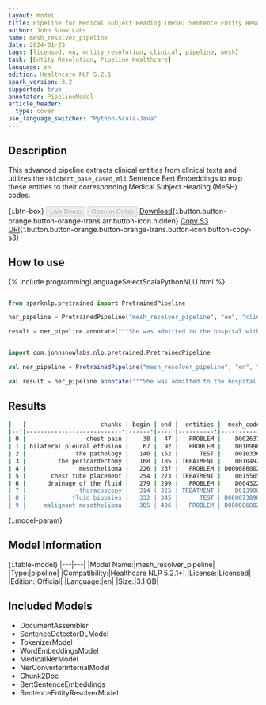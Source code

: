 ```yaml
---
layout: model
title: Pipeline for Medical Subject Heading (MeSH) Sentence Entity Resolver
author: John Snow Labs
name: mesh_resolver_pipeline
date: 2024-01-25
tags: [licensed, en, entity_resolution, clinical, pipeline, mesh]
task: [Entity Resolution, Pipeline Healthcare]
language: en
edition: Healthcare NLP 5.2.1
spark_version: 3.2
supported: true
annotator: PipelineModel
article_header:
  type: cover
use_language_switcher: "Python-Scala-Java"
---
```


## Description

This advanced pipeline extracts clinical entities from clinical texts and utilizes the `sbiobert_base_cased_mli` Sentence Bert Embeddings to map these entities to their corresponding Medical Subject Heading (MeSH) codes.

{:.btn-box}
<button class="button button-orange" disabled>Live Demo</button>
<button class="button button-orange" disabled>Open in Colab</button>
[Download](https://s3.amazonaws.com/auxdata.johnsnowlabs.com/clinical/models/mesh_resolver_pipeline_en_5.2.1_3.2_1706188411594.zip){:.button.button-orange.button-orange-trans.arr.button-icon.hidden}
[Copy S3 URI](s3://auxdata.johnsnowlabs.com/clinical/models/mesh_resolver_pipeline_en_5.2.1_3.2_1706188411594.zip){:.button.button-orange.button-orange-trans.button-icon.button-copy-s3}

## How to use



<div class="tabs-box" markdown="1">
{% include programmingLanguageSelectScalaPythonNLU.html %}
  
```python

from sparknlp.pretrained import PretrainedPipeline

ner_pipeline = PretrainedPipeline("mesh_resolver_pipeline", "en", "clinical/models")

result = ner_pipeline.annotate("""She was admitted to the hospital with chest pain and found to have bilateral pleural effusion, the right greater than the left. We reviewed the pathology obtained from the pericardectomy in March 2006, which was diagnostic of mesothelioma. At this time, chest tube placement for drainage of the fluid occurred and thoracoscopy with fluid biopsies, which were performed, which revealed malignant mesothelioma.""")

```
```scala

import com.johnsnowlabs.nlp.pretrained.PretrainedPipeline

val ner_pipeline = PretrainedPipeline("mesh_resolver_pipeline", "en", "clinical/models")

val result = ner_pipeline.annotate("""She was admitted to the hospital with chest pain and found to have bilateral pleural effusion, the right greater than the left. We reviewed the pathology obtained from the pericardectomy in March 2006, which was diagnostic of mesothelioma. At this time, chest tube placement for drainage of the fluid occurred and thoracoscopy with fluid biopsies, which were performed, which revealed malignant mesothelioma.""")

```
</div>

## Results

```bash
|   |                     chunks | begin | end |  entities |  mesh_code |             description |                                       resolutions |
|--:|---------------------------:|------:|----:|----------:|-----------:|------------------------:|--------------------------------------------------:|
| 0 |                 chest pain |    38 |  47 |   PROBLEM |    D002637 |              Chest Pain | Chest Pain:::Chronic Pain:::Neck Pain:::Should... |
| 1 | bilateral pleural effusion |    67 |  92 |   PROBLEM |    D010996 |        Pleural Effusion | Pleural Effusion:::Pericardial Effusion:::Pulm... |
| 2 |              the pathology |   140 | 152 |      TEST |    D010336 |               Pathology | Pathology:::Pathologic Processes:::Anus Diseas... |
| 3 |         the pericardectomy |   168 | 185 | TREATMENT |    D010492 |         Pericardiectomy | Pericardiectomy:::Pulpectomy:::Pleurodesis:::C... |
| 4 |               mesothelioma |   226 | 237 |   PROBLEM | D000086002 | Mesothelioma, Malignant | Mesothelioma, Malignant:::Malignant mesenchyma... |
| 5 |       chest tube placement |   254 | 273 | TREATMENT |    D015505 |             Chest Tubes | Chest Tubes:::Thoracic Surgical Procedures:::T... |
| 6 |      drainage of the fluid |   279 | 299 |   PROBLEM |    D004322 |                Drainage | Drainage:::Fluid Shifts:::Bonain's liquid:::Li... |
| 7 |               thoracoscopy |   314 | 325 | TREATMENT |    D013906 |            Thoracoscopy | Thoracoscopy:::Thoracoscopes:::Thoracic Cavity... |
| 8 |             fluid biopsies |   332 | 345 |      TEST | D000073890 |           Liquid Biopsy | Liquid Biopsy:::Peritoneal Lavage:::Cyst Fluid... |
| 9 |     malignant mesothelioma |   385 | 406 |   PROBLEM | D000086002 | Mesothelioma, Malignant | Mesothelioma, Malignant:::Malignant mesenchyma... |
```

{:.model-param}
## Model Information

{:.table-model}
|---|---|
|Model Name:|mesh_resolver_pipeline|
|Type:|pipeline|
|Compatibility:|Healthcare NLP 5.2.1+|
|License:|Licensed|
|Edition:|Official|
|Language:|en|
|Size:|3.1 GB|

## Included Models

- DocumentAssembler
- SentenceDetectorDLModel
- TokenizerModel
- WordEmbeddingsModel
- MedicalNerModel
- NerConverterInternalModel
- Chunk2Doc
- BertSentenceEmbeddings
- SentenceEntityResolverModel
